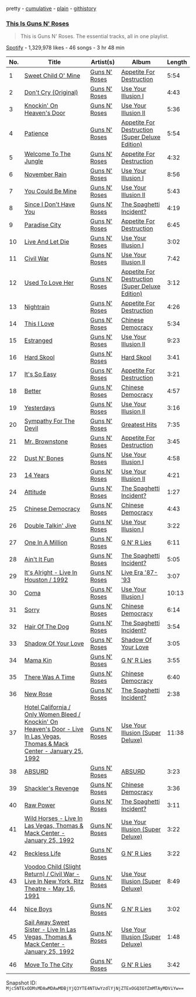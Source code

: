pretty - [cumulative](/playlists/cumulative/37i9dQZF1DZ06evO1Ziym4.md) - [plain](/playlists/plain/37i9dQZF1DZ06evO1Ziym4) - [githistory](https://github.githistory.xyz/mackorone/spotify-playlist-archive/blob/main/playlists/plain/37i9dQZF1DZ06evO1Ziym4)

### [This Is Guns N' Roses](https://open.spotify.com/playlist/37i9dQZF1DZ06evO1Ziym4)

> This is Guns N' Roses\. The essential tracks, all in one playlist.

[Spotify](https://open.spotify.com/user/spotify) - 1,329,978 likes - 46 songs - 3 hr 48 min

| No. | Title | Artist(s) | Album | Length |
|---|---|---|---|---|
| 1 | [Sweet Child O' Mine](https://open.spotify.com/track/7o2CTH4ctstm8TNelqjb51) | [Guns N' Roses](https://open.spotify.com/artist/3qm84nBOXUEQ2vnTfUTTFC) | [Appetite For Destruction](https://open.spotify.com/album/3I9Z1nDCL4E0cP62flcbI5) | 5:54 |
| 2 | [Don't Cry \(Original\)](https://open.spotify.com/track/2N2yrmodOnVF10mKvItC9P) | [Guns N' Roses](https://open.spotify.com/artist/3qm84nBOXUEQ2vnTfUTTFC) | [Use Your Illusion I](https://open.spotify.com/album/0CxPbTRARqKUYighiEY9Sz) | 4:43 |
| 3 | [Knockin' On Heaven's Door](https://open.spotify.com/track/4JiEyzf0Md7KEFFGWDDdCr) | [Guns N' Roses](https://open.spotify.com/artist/3qm84nBOXUEQ2vnTfUTTFC) | [Use Your Illusion II](https://open.spotify.com/album/00eiw4KOJZ7eC3NBEpmH4C) | 5:36 |
| 4 | [Patience](https://open.spotify.com/track/1OEoNpiyqBghuEUaT6Je6U) | [Guns N' Roses](https://open.spotify.com/artist/3qm84nBOXUEQ2vnTfUTTFC) | [Appetite For Destruction \(Super Deluxe Edition\)](https://open.spotify.com/album/3edmYBHOTxfz8NxJE1QmTP) | 5:54 |
| 5 | [Welcome To The Jungle](https://open.spotify.com/track/0bVtevEgtDIeRjCJbK3Lmv) | [Guns N' Roses](https://open.spotify.com/artist/3qm84nBOXUEQ2vnTfUTTFC) | [Appetite For Destruction](https://open.spotify.com/album/3I9Z1nDCL4E0cP62flcbI5) | 4:32 |
| 6 | [November Rain](https://open.spotify.com/track/3YRCqOhFifThpSRFJ1VWFM) | [Guns N' Roses](https://open.spotify.com/artist/3qm84nBOXUEQ2vnTfUTTFC) | [Use Your Illusion I](https://open.spotify.com/album/0CxPbTRARqKUYighiEY9Sz) | 8:56 |
| 7 | [You Could Be Mine](https://open.spotify.com/track/0dlTGl67UFWcKupzkxZYOn) | [Guns N' Roses](https://open.spotify.com/artist/3qm84nBOXUEQ2vnTfUTTFC) | [Use Your Illusion II](https://open.spotify.com/album/00eiw4KOJZ7eC3NBEpmH4C) | 5:43 |
| 8 | [Since I Don't Have You](https://open.spotify.com/track/5sVf9kN90ScddiT3SdT9Qh) | [Guns N' Roses](https://open.spotify.com/artist/3qm84nBOXUEQ2vnTfUTTFC) | [The Spaghetti Incident?](https://open.spotify.com/album/4ieR19hRkKeE81CalJPQNu) | 4:19 |
| 9 | [Paradise City](https://open.spotify.com/track/3YBZIN3rekqsKxbJc9FZko) | [Guns N' Roses](https://open.spotify.com/artist/3qm84nBOXUEQ2vnTfUTTFC) | [Appetite For Destruction](https://open.spotify.com/album/3I9Z1nDCL4E0cP62flcbI5) | 6:45 |
| 10 | [Live And Let Die](https://open.spotify.com/track/0rFWuqFgHAfuzE8uSB9TWR) | [Guns N' Roses](https://open.spotify.com/artist/3qm84nBOXUEQ2vnTfUTTFC) | [Use Your Illusion I](https://open.spotify.com/album/0CxPbTRARqKUYighiEY9Sz) | 3:02 |
| 11 | [Civil War](https://open.spotify.com/track/6i4Qi1mJxXjqNIL9HfJhRs) | [Guns N' Roses](https://open.spotify.com/artist/3qm84nBOXUEQ2vnTfUTTFC) | [Use Your Illusion II](https://open.spotify.com/album/00eiw4KOJZ7eC3NBEpmH4C) | 7:42 |
| 12 | [Used To Love Her](https://open.spotify.com/track/67q0QsfLcTa2SqhP2wQbia) | [Guns N' Roses](https://open.spotify.com/artist/3qm84nBOXUEQ2vnTfUTTFC) | [Appetite For Destruction \(Super Deluxe Edition\)](https://open.spotify.com/album/3edmYBHOTxfz8NxJE1QmTP) | 3:12 |
| 13 | [Nightrain](https://open.spotify.com/track/2vNw57KPaYDzkyPxXYUORX) | [Guns N' Roses](https://open.spotify.com/artist/3qm84nBOXUEQ2vnTfUTTFC) | [Appetite For Destruction](https://open.spotify.com/album/3I9Z1nDCL4E0cP62flcbI5) | 4:26 |
| 14 | [This I Love](https://open.spotify.com/track/2FEWcWHnDmGD6WSqpW4VYu) | [Guns N' Roses](https://open.spotify.com/artist/3qm84nBOXUEQ2vnTfUTTFC) | [Chinese Democracy](https://open.spotify.com/album/0suNLpB9xraAv1FcdlITjQ) | 5:34 |
| 15 | [Estranged](https://open.spotify.com/track/3s03nrUInN3NAVjQtmnS0O) | [Guns N' Roses](https://open.spotify.com/artist/3qm84nBOXUEQ2vnTfUTTFC) | [Use Your Illusion II](https://open.spotify.com/album/00eiw4KOJZ7eC3NBEpmH4C) | 9:23 |
| 16 | [Hard Skool](https://open.spotify.com/track/1Pvmzboyxwp1rOVYqwKIgU) | [Guns N' Roses](https://open.spotify.com/artist/3qm84nBOXUEQ2vnTfUTTFC) | [Hard Skool](https://open.spotify.com/album/2UWJ1UJybSEmQZ87lQHmp0) | 3:41 |
| 17 | [It's So Easy](https://open.spotify.com/track/63HA3dpnOmdDcazJ9sDfrh) | [Guns N' Roses](https://open.spotify.com/artist/3qm84nBOXUEQ2vnTfUTTFC) | [Appetite For Destruction](https://open.spotify.com/album/3I9Z1nDCL4E0cP62flcbI5) | 3:21 |
| 18 | [Better](https://open.spotify.com/track/3nW5v0Htr1ySk8czTJIA2V) | [Guns N' Roses](https://open.spotify.com/artist/3qm84nBOXUEQ2vnTfUTTFC) | [Chinese Democracy](https://open.spotify.com/album/0suNLpB9xraAv1FcdlITjQ) | 4:57 |
| 19 | [Yesterdays](https://open.spotify.com/track/11VGhd5i7deLL0YB0ayicY) | [Guns N' Roses](https://open.spotify.com/artist/3qm84nBOXUEQ2vnTfUTTFC) | [Use Your Illusion II](https://open.spotify.com/album/00eiw4KOJZ7eC3NBEpmH4C) | 3:16 |
| 20 | [Sympathy For The Devil](https://open.spotify.com/track/4InpYF6IH5bhuHwG0R0faj) | [Guns N' Roses](https://open.spotify.com/artist/3qm84nBOXUEQ2vnTfUTTFC) | [Greatest Hits](https://open.spotify.com/album/3Qf4H3NYSp3BMIRe6WOyOA) | 7:35 |
| 21 | [Mr\. Brownstone](https://open.spotify.com/track/4DnEyHNO8MdhFYFrDq73BV) | [Guns N' Roses](https://open.spotify.com/artist/3qm84nBOXUEQ2vnTfUTTFC) | [Appetite For Destruction](https://open.spotify.com/album/3I9Z1nDCL4E0cP62flcbI5) | 3:45 |
| 22 | [Dust N' Bones](https://open.spotify.com/track/4vtXsXvSYaTfKQ0dJXbJGu) | [Guns N' Roses](https://open.spotify.com/artist/3qm84nBOXUEQ2vnTfUTTFC) | [Use Your Illusion I](https://open.spotify.com/album/0CxPbTRARqKUYighiEY9Sz) | 4:58 |
| 23 | [14 Years](https://open.spotify.com/track/7xki0BmuOllyquWqjhETyr) | [Guns N' Roses](https://open.spotify.com/artist/3qm84nBOXUEQ2vnTfUTTFC) | [Use Your Illusion II](https://open.spotify.com/album/00eiw4KOJZ7eC3NBEpmH4C) | 4:21 |
| 24 | [Attitude](https://open.spotify.com/track/0ivarc4umuzp5I3J7lPDJc) | [Guns N' Roses](https://open.spotify.com/artist/3qm84nBOXUEQ2vnTfUTTFC) | [The Spaghetti Incident?](https://open.spotify.com/album/4ieR19hRkKeE81CalJPQNu) | 1:27 |
| 25 | [Chinese Democracy](https://open.spotify.com/track/0zoK1L5JxJbyk7T2nw367B) | [Guns N' Roses](https://open.spotify.com/artist/3qm84nBOXUEQ2vnTfUTTFC) | [Chinese Democracy](https://open.spotify.com/album/0suNLpB9xraAv1FcdlITjQ) | 4:43 |
| 26 | [Double Talkin' Jive](https://open.spotify.com/track/46AtSShP5IL2Ls3uHpxmt8) | [Guns N' Roses](https://open.spotify.com/artist/3qm84nBOXUEQ2vnTfUTTFC) | [Use Your Illusion I](https://open.spotify.com/album/0CxPbTRARqKUYighiEY9Sz) | 3:22 |
| 27 | [One In A Million](https://open.spotify.com/track/1dKUedvGLfp8byiThM1TO0) | [Guns N' Roses](https://open.spotify.com/artist/3qm84nBOXUEQ2vnTfUTTFC) | [G N' R Lies](https://open.spotify.com/album/1RCAG3LrDwYsNU5ZiUJlWi) | 6:11 |
| 28 | [Ain't It Fun](https://open.spotify.com/track/6O2fGDuLTT67XT6wWbkKHh) | [Guns N' Roses](https://open.spotify.com/artist/3qm84nBOXUEQ2vnTfUTTFC) | [The Spaghetti Incident?](https://open.spotify.com/album/4ieR19hRkKeE81CalJPQNu) | 5:05 |
| 29 | [It's Alright \- Live In Houston / 1992](https://open.spotify.com/track/7hNhaEqwJCmd4nizXsqtLX) | [Guns N' Roses](https://open.spotify.com/artist/3qm84nBOXUEQ2vnTfUTTFC) | [Live Era '87\-'93](https://open.spotify.com/album/3ZwjaVcnVo2TwhK8N8WWVs) | 3:07 |
| 30 | [Coma](https://open.spotify.com/track/3YnJJhSe1cZJtOmhW7bYX1) | [Guns N' Roses](https://open.spotify.com/artist/3qm84nBOXUEQ2vnTfUTTFC) | [Use Your Illusion I](https://open.spotify.com/album/0CxPbTRARqKUYighiEY9Sz) | 10:13 |
| 31 | [Sorry](https://open.spotify.com/track/4g9TfQAiEN6lDNRJJsiU9T) | [Guns N' Roses](https://open.spotify.com/artist/3qm84nBOXUEQ2vnTfUTTFC) | [Chinese Democracy](https://open.spotify.com/album/0suNLpB9xraAv1FcdlITjQ) | 6:14 |
| 32 | [Hair Of The Dog](https://open.spotify.com/track/1kq4BX4zZHyr4O5cJGcduh) | [Guns N' Roses](https://open.spotify.com/artist/3qm84nBOXUEQ2vnTfUTTFC) | [The Spaghetti Incident?](https://open.spotify.com/album/4ieR19hRkKeE81CalJPQNu) | 3:54 |
| 33 | [Shadow Of Your Love](https://open.spotify.com/track/5tqSUxm3Wpql0dlLMrIAp1) | [Guns N' Roses](https://open.spotify.com/artist/3qm84nBOXUEQ2vnTfUTTFC) | [Shadow Of Your Love](https://open.spotify.com/album/6AK5hiec0u0guq19bKlSMm) | 3:05 |
| 34 | [Mama Kin](https://open.spotify.com/track/0XRlRULMnFbsm9EhJDHGYW) | [Guns N' Roses](https://open.spotify.com/artist/3qm84nBOXUEQ2vnTfUTTFC) | [G N' R Lies](https://open.spotify.com/album/1RCAG3LrDwYsNU5ZiUJlWi) | 3:55 |
| 35 | [There Was A Time](https://open.spotify.com/track/2PrmCyoClC4ulLJR42z74O) | [Guns N' Roses](https://open.spotify.com/artist/3qm84nBOXUEQ2vnTfUTTFC) | [Chinese Democracy](https://open.spotify.com/album/0suNLpB9xraAv1FcdlITjQ) | 6:40 |
| 36 | [New Rose](https://open.spotify.com/track/3kSsbFBOdaflBNNJkiG1ja) | [Guns N' Roses](https://open.spotify.com/artist/3qm84nBOXUEQ2vnTfUTTFC) | [The Spaghetti Incident?](https://open.spotify.com/album/4ieR19hRkKeE81CalJPQNu) | 2:38 |
| 37 | [Hotel California / Only Women Bleed / Knockin' On Heaven's Door \- Live In Las Vegas, Thomas & Mack Center \- January 25, 1992](https://open.spotify.com/track/4lOISkmUcErziyEn4jHSy2) | [Guns N' Roses](https://open.spotify.com/artist/3qm84nBOXUEQ2vnTfUTTFC) | [Use Your Illusion \(Super Deluxe\)](https://open.spotify.com/album/1nnC02B9bhYh6IVFOoij0k) | 11:38 |
| 38 | [ABSUЯD](https://open.spotify.com/track/7q4Miqc5itaPtd20K2gH4N) | [Guns N' Roses](https://open.spotify.com/artist/3qm84nBOXUEQ2vnTfUTTFC) | [ABSUЯD](https://open.spotify.com/album/0dMoESugZcGjrttbxxxqdV) | 3:23 |
| 39 | [Shackler's Revenge](https://open.spotify.com/track/0S9eOzGwLHUwmjYvB5jG4x) | [Guns N' Roses](https://open.spotify.com/artist/3qm84nBOXUEQ2vnTfUTTFC) | [Chinese Democracy](https://open.spotify.com/album/0suNLpB9xraAv1FcdlITjQ) | 3:36 |
| 40 | [Raw Power](https://open.spotify.com/track/2foNAckCzsyD0HJUbmhTZJ) | [Guns N' Roses](https://open.spotify.com/artist/3qm84nBOXUEQ2vnTfUTTFC) | [The Spaghetti Incident?](https://open.spotify.com/album/4ieR19hRkKeE81CalJPQNu) | 3:11 |
| 41 | [Wild Horses \- Live In Las Vegas, Thomas & Mack Center \- January 25, 1992](https://open.spotify.com/track/6duHxAfKPYnrvkjVBcBklR) | [Guns N' Roses](https://open.spotify.com/artist/3qm84nBOXUEQ2vnTfUTTFC) | [Use Your Illusion \(Super Deluxe\)](https://open.spotify.com/album/1nnC02B9bhYh6IVFOoij0k) | 3:22 |
| 42 | [Reckless Life](https://open.spotify.com/track/5k1j3UnyXvmgIyNWIfycFb) | [Guns N' Roses](https://open.spotify.com/artist/3qm84nBOXUEQ2vnTfUTTFC) | [G N' R Lies](https://open.spotify.com/album/1RCAG3LrDwYsNU5ZiUJlWi) | 3:22 |
| 43 | [Voodoo Child \(Slight Return\) / Civil War \- Live In New York, Ritz Theatre \- May 16, 1991](https://open.spotify.com/track/5pxwBcIYQRr01zL7Ya4SX7) | [Guns N' Roses](https://open.spotify.com/artist/3qm84nBOXUEQ2vnTfUTTFC) | [Use Your Illusion \(Super Deluxe\)](https://open.spotify.com/album/1nnC02B9bhYh6IVFOoij0k) | 8:49 |
| 44 | [Nice Boys](https://open.spotify.com/track/3saiiBttylo6QK8vTAldLl) | [Guns N' Roses](https://open.spotify.com/artist/3qm84nBOXUEQ2vnTfUTTFC) | [G N' R Lies](https://open.spotify.com/album/1RCAG3LrDwYsNU5ZiUJlWi) | 3:02 |
| 45 | [Sail Away Sweet Sister \- Live In Las Vegas, Thomas & Mack Center \- January 25, 1992](https://open.spotify.com/track/0SssEf0vqdVTYLPjgC187j) | [Guns N' Roses](https://open.spotify.com/artist/3qm84nBOXUEQ2vnTfUTTFC) | [Use Your Illusion \(Super Deluxe\)](https://open.spotify.com/album/1nnC02B9bhYh6IVFOoij0k) | 1:48 |
| 46 | [Move To The City](https://open.spotify.com/track/0ZnbnrLQdSJiD5TfumVcnc) | [Guns N' Roses](https://open.spotify.com/artist/3qm84nBOXUEQ2vnTfUTTFC) | [G N' R Lies](https://open.spotify.com/album/1RCAG3LrDwYsNU5ZiUJlWi) | 3:42 |

Snapshot ID: `Mjc5NTExODMsMDAwMDAwMDBjYjQ3YTE4NTUwYzdlYjNjZTExOGQ3OTZmMTAyMDViYw==`
